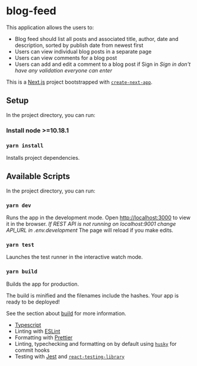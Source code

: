 # blog-feed

This application allows the users to:

- Blog feed should list all posts and associated title, author, date and description, sorted by publish date from newest first
- Users can view individual blog posts in a separate page
- Users can view comments for a blog post
- Users can add and edit a comment to a blog post if Sign in
  _Sign in don't have any validation everyone can enter_

This is a [Next.js](https://nextjs.org/) project bootstrapped with [`create-next-app`](https://github.com/vercel/next.js/tree/canary/packages/create-next-app).

## Setup

In the project directory, you can run:

### Install node >=10.18.1

### `yarn install`

Installs project dependencies.

## Available Scripts

In the project directory, you can run:

### `yarn dev`

Runs the app in the development mode.
Open [http://localhost:3000](http://localhost:3000) to view it in the browser.
_If REST API is not running on localhost:9001 change API_URL in .env.development_
The page will reload if you make edits.

### `yarn test`

Launches the test runner in the interactive watch mode.

### `yarn build`

Builds the app for production.

The build is minified and the filenames include the hashes.
Your app is ready to be deployed!

See the section about [build](https://nextjs.org/docs/api-reference/cli#build) for more information.

- [Typescript](https://www.typescriptlang.org/)
- Linting with [ESLint](https://eslint.org/)
- Formatting with [Prettier](https://prettier.io/)
- Linting, typechecking and formatting on by default using [`husky`](https://github.com/typicode/husky) for commit hooks
- Testing with [Jest](https://jestjs.io/) and [`react-testing-library`](https://testing-library.com/docs/react-testing-library/intro)
